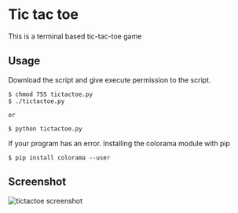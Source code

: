 # Tic tac toe

This is a terminal based tic-tac-toe game

## Usage

Download the script and give execute permission to the script.

```
$ chmod 755 tictactoe.py
$ ./tictactoe.py

or 

$ python tictactoe.py
```

If your program has an error. Installing the colorama module with pip

```
$ pip install colorama --user
```

## Screenshot

![tictactoe screenshot](https://raw.github.com/jjongyeonglee/python-example/master/screenshots/IMG_07.png)

